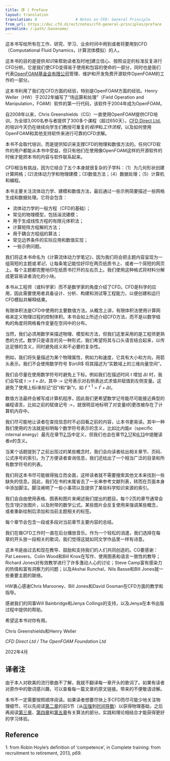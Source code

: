 ```yaml
---
title: 序 | Preface
layout: translation
translation: 0                 # Notes on CFD: General Principle
from_url: https://doc.cfd.direct/notes/cfd-general-principles/preface
permalink: /:path/:basename/
---
```


这本书写给所有在工作、研究、学习、业余时间中用到或者将要用到CFD（Computational Fluid Dynamics，计算流体模拟）的人。

这本书的目的是提供*知识*来帮助读者及时地[1](#1)建立信心、按照设定的标准反复进行CFD分析。它是我们使CFD变得易于使用和包容的使命的一部分，同时也是我们代表[OpenFOAM基金会有限公司](https://openfoam.org/)管理、维护和开发免费开源软件OpenFOAM的工作的一部分。

这本书利用了我们在CFD方面的经验，特别是OpenFOAM方面的经验。Henry Weller（HW）于2022年编写了“场运算和处理”（Field Operation and Manipulation，FOAM）软件的第一行代码，该软件于2004年成为OpenFOAM。

自2008年以来，Chris Greenshields（CG）一直使用OpenFOAM提供CFD培训，为全球3,000名参与者提供了300多个课程（超过650天）。[CFD Direct Ltd.](https://cfd.direct/openfoam-training/)的培训今天仍在继续向学生们教授可重复的*程序*和*工作流程*，以及如何使用OpenFOAM和其他支持软件来进行可靠的CFD求解。

本书不会取代培训，而是提供知识来支撑CFD的物理和数值方法的。任何CFD软件的用户都能从本书中受益，但只有他们在使用像OpenFOAM这样的开源软件的时候才能把本书的内容与软件联系起来。

CFD相当有挑战，因为它结合了五个本身就很复杂的子学科：（1）为几何形状创建计算网格；(2)流体动力学和物理建模；(3)数值方法；（4）数据处理；（5）计算机和编程。

本书主要关注流体动力学、建模和数值方法，最后通过一些示例简要描述一些网格生成和数据处理。它将会包含：

- 流体动力学的一般方程（CFD的基础）；
- 常见的物理模型，包括湍流建模；
- 用于生成线性方程的有限元体积法；
- 计算矩阵方程解的方法；
- 用于耦合方程组的算法；
- 常见边界条件的实际应用和数值实现；
- 一些示例问题。

我们将这本书命名为《计算流体动力学笔记》，因为我们将会把主题内容呈现为一组简短的主题或*笔记*，让每条笔记能恰好印在两页纸质书上、或者一个简短的网页上。每个主题都完整地印在纸质书打开的左右页上。我们使用这种格式将材料分解成更容易读者消化的小块。

本书从工程师（或科学家）而不是数学家的角度介绍了CFD。CFD是科学的应用，因此需要使用者具备设计、分析、构建和测试等工程能力，以便创建和运行CFD模拟并解释结果。

有限体积法是CFD中使用的主要数值方法。从概念上讲，有限体积法使用计算网格来定义物理过程的控制体积。本书会如上所述介绍CFD方法，而不是以数学结构的角度将网格看作变量在空间中的分布。

当然，我们必须用数学来描述物理、模型和方法，但我们这里采用的是工程师更熟悉的方式。数学只是语言的另一种形式，我们希望将其与口头语言结合起来，以传达足够的含义，同时避免歧义和不必要的复杂性。

例如，我们将矢量描述为某个物理属性，例如力和速度，它具有大小和方向，用箭头表示。我们不会使用数学符号 $\in\R$ 将其描述为“实数域上的三维向量空间”。

我们会尽量在使用数学符号时避免上下标。例如我们在描述时间 $t$ 增加 $\Delta t$ 时，我们会写成 $t:=t+\Delta t$，其中 $:=$ 记号表示对右侧表达式求值并赋值到左侧变量。这避免了使用上标$i$来标记“旧”$t$和“新”$t$，如 $t^{i+1}=t^i+\Delta t$。

数值方法最终会被写成计算机程序，因此我们更希望数学记号能尽可能接近典型的编程语言。比如之前的赋值记号 $:=$，就很明显地标明了对变量$t$的更改被存在了计算机内存中。

我们尽可能地让读者在查找信息时不必回看之前的内容，让本书更易读。其中一种我们使用的方法就是标明每个数学符号表示的含义，比如比内能$e$（specific internal energy）最先在章节[2.15](./2.15)中定义，但我们也会在章节[2.17](./2.17)和[6.13](./6.13)中提醒读者$e$的含义。

当某个话题提到了之前出现过的某些概念时，我们会向读者给出相关章节、页码、公式序号的索引。为了方便读者查询信息，我们还给出了一个相当广泛的目录和所有数学符号的列表。

我们将这本书尽可能做得独立而全面，这样读者就不需要搜索其他文本来找到一些缺失的信息。因此，我们在书的末尾省去了一长串参考文献列表，转而在页面本身中添加脚注。脚注阐明了一些小事项以及提供了某些科学知识来源的索引。

我们会自由使用表格、图表和图片来阐述我们提出的题目。每个2页的章节通常会包含1到2张图片，以及附带的数学公式。某些图片会反复使用来强调某些概念，或者重新绘制后添加和当前主题相关的标签。

每个章节会包含一段或多段对当前章节主要内容的总结。

我们在做CFD工作时一直在后台播放音乐。作为一个轻松的消遣，我们选择在每章的开头放一段相关的歌词，我们觉得这就如同文学作品里一样有诗意。

这本书是由过去和现在教导、鼓励和支持我们的人们共同创造的。CG要感谢：Pat Leevers、Colin Wood和Bill Knox在写作、使用图表和语言一致性的教导；Richard Jones对有效教学进行了许多激动人心的讨论；Steve Camp富有感染力的热情和富有洞察力的问题；以及Akshai Runchal、Nils Basse和Bill Jones就一些重要主题的联络。

HW衷心感谢Chris Marooney、Bill Jones和David Gosman在CFD方面的教学和指导。

感谢我们的同事Will Bainbridge和Jenya Collings的支持，以及Jenya在本书出版过程中提供的帮助。

希望这本书对你有用。

Chris Greenshields和Henry Weller

*CFD Direct Ltd / The OpenFOAM Foundation Ltd*

2022年4月

## 译者注

由于本人对欧美的流行歌曲不了解，我就不翻译每一章开头的歌词了。如果有读者对原作中的歌词感兴趣，可以查看每一篇文章的原文链接。带来的不便敬请谅解。

本书不一定需要按照顺序阅读。如果读者想要尽快上手CFD而尽可能少地关注物理细节，可以先阅读[第二章](./2)的前5节（从[压强](./2.1)到[时间导数](./2.5)）以获得物理基础，之后再阅读[第三章](./3)、[第四章](./4)和[第五章](./5)有关算法的部分。实践和理论相结合才能获得更好的学习体验。

## Reference

<a name="1"></a>1: from Robin Hoyle’s deﬁnition of ‘competence’, in Complete training: from recruitment to retirement, 2013, p69.
